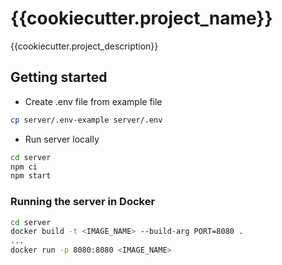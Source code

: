 # {{cookiecutter.project_name}}

{{cookiecutter.project_description}}

## Getting started

- Create .env file from example file

```bash
cp server/.env-example server/.env
```

- Run server locally

```bash
cd server
npm ci
npm start
```

### Running the server in Docker

```bash
cd server
docker build -t <IMAGE_NAME> --build-arg PORT=8080 .
...
docker run -p 8080:8080 <IMAGE_NAME>
```
